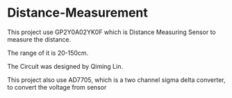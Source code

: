 # Distance-Measurement

This project use GP2Y0A02YK0F which is Distance Measuring Sensor to measure the distance.

The range of it is 20-150cm.

The Circuit was designed by Qiming Lin.



This project also use AD7705, which is a two channel sigma delta converter, to convert the voltage from sensor

